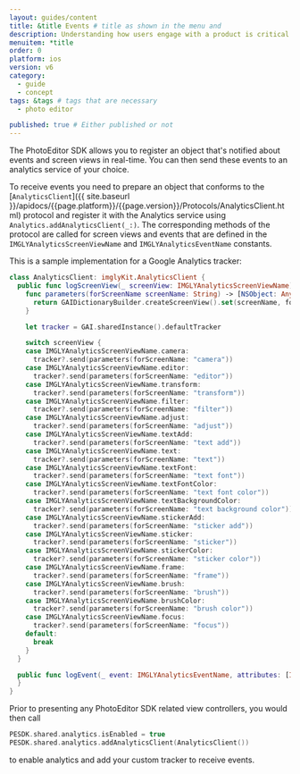 ```yaml
---
layout: guides/content
title: &title Events # title as shown in the menu and
description: Understanding how users engage with a product is critical to every business. Learn how to track how your users interact with the PhotoEditor SDK for iOS.
menuitem: *title
order: 0
platform: ios
version: v6
category:
  - guide
  - concept
tags: &tags # tags that are necessary
  - photo editor

published: true # Either published or not
---
```


The PhotoEditor SDK allows you to register an object that's notified about events and screen views in real-time. You can then send these events to an analytics service of your choice.

To receive events you need to prepare an object that conforms to the [`AnalyticsClient`]({{ site.baseurl }}/apidocs/{{page.platform}}/{{page.version}}/Protocols/AnalyticsClient.html) protocol and register it with the Analytics service using `Analytics.addAnalyticsClient(_:)`. The corresponding methods of the protocol are called for screen views and events that are defined in the `IMGLYAnalyticsScreenViewName` and `IMGLYAnalyticsEventName` constants.

This is a sample implementation for a Google Analytics tracker:

```swift
class AnalyticsClient: imglyKit.AnalyticsClient {
  public func logScreenView(_ screenView: IMGLYAnalyticsScreenViewName) {
    func parameters(forScreenName screenName: String) -> [NSObject: AnyObject] {
      return GAIDictionaryBuilder.createScreenView().set(screenName, forKey: kGAIScreenName).build() as [NSObject: AnyObject]
    }

    let tracker = GAI.sharedInstance().defaultTracker

    switch screenView {
    case IMGLYAnalyticsScreenViewName.camera:
      tracker?.send(parameters(forScreenName: "camera"))
    case IMGLYAnalyticsScreenViewName.editor:
      tracker?.send(parameters(forScreenName: "editor"))
    case IMGLYAnalyticsScreenViewName.transform:
      tracker?.send(parameters(forScreenName: "transform"))
    case IMGLYAnalyticsScreenViewName.filter:
      tracker?.send(parameters(forScreenName: "filter"))
    case IMGLYAnalyticsScreenViewName.adjust:
      tracker?.send(parameters(forScreenName: "adjust"))
    case IMGLYAnalyticsScreenViewName.textAdd:
      tracker?.send(parameters(forScreenName: "text add"))
    case IMGLYAnalyticsScreenViewName.text:
      tracker?.send(parameters(forScreenName: "text"))
    case IMGLYAnalyticsScreenViewName.textFont:
      tracker?.send(parameters(forScreenName: "text font"))
    case IMGLYAnalyticsScreenViewName.textFontColor:
      tracker?.send(parameters(forScreenName: "text font color"))
    case IMGLYAnalyticsScreenViewName.textBackgroundColor:
      tracker?.send(parameters(forScreenName: "text background color"))
    case IMGLYAnalyticsScreenViewName.stickerAdd:
      tracker?.send(parameters(forScreenName: "sticker add"))
    case IMGLYAnalyticsScreenViewName.sticker:
      tracker?.send(parameters(forScreenName: "sticker"))
    case IMGLYAnalyticsScreenViewName.stickerColor:
      tracker?.send(parameters(forScreenName: "sticker color"))
    case IMGLYAnalyticsScreenViewName.frame:
      tracker?.send(parameters(forScreenName: "frame"))
    case IMGLYAnalyticsScreenViewName.brush:
      tracker?.send(parameters(forScreenName: "brush"))
    case IMGLYAnalyticsScreenViewName.brushColor:
      tracker?.send(parameters(forScreenName: "brush color"))
    case IMGLYAnalyticsScreenViewName.focus:
      tracker?.send(parameters(forScreenName: "focus"))
    default:
      break
    }
  }

  public func logEvent(_ event: IMGLYAnalyticsEventName, attributes: [IMGLYAnalyticsEventAttributeName : Any]?) {
  }
}
```

Prior to presenting any PhotoEditor SDK related view controllers, you would then call

```swift
PESDK.shared.analytics.isEnabled = true
PESDK.shared.analytics.addAnalyticsClient(AnalyticsClient())
```

to enable analytics and add your custom tracker to receive events.
